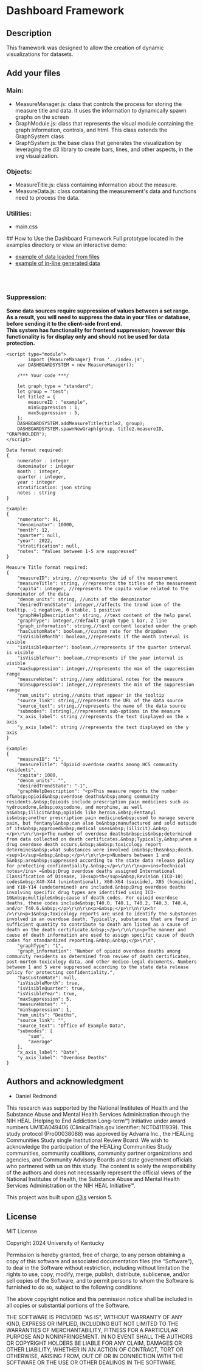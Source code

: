 # Dashboard Framework


## Description

This framework was designed to allow the creation of dynamic visualizations for datasets.


## Add your files
<h3>Main:</h3>
<ul>
    <li>MeasureManager.js: class that controls the process for storing the measure title and data. It uses the information to dynamically spawn graphs on the screen</li>
    <li>GraphModule.js: class that represents the visual module containing the graph information, controls, and html. This class extends the GraphSystem class</li>
    <li>GraphSystem.js: the base class that generates the visualization by leveraging the d3 library to create bars, lines, and other aspects, in the svg visualization.</li>
</ul>

<h3>Objects:</h3>
<ul>
    <li>MeasureTitle.js: class containing information about the measure.</li>
    <li>MeasureData.js: class containing the measurement's data and functions need to process the data.</li>
</ul>
<h3>Utilities:</h3>
<ul>
    <li>main.css</li>
</ul>
## How to Use the Dashboard Framework
Full prototype located in the examples directory or view an interactive demo:
<ul>
	<li><a href="https://uk-ipop.github.io/DashboardFramework/examples/generated_data/" target="_blank">example of data loaded from files</a></li>
	<li><a href="https://uk-ipop.github.io/DashboardFramework/examples/data_from_file/" target="_blank">example of in-line generated data</a></li>
</ul>
<br/>
<br/>
<h3>Suppression:</h3>
<b>Some data sources require suppression of values between a set range. As a result, you will need to suppress the data in your files or database, before sending it to the client-side front end.<br/>
This system has functionality for frontend suppression; however this functionality is for display only and should not be used for data protection.</b>

    <script type="module">
        	import {MeasureManager} from '../index.js';
        var DASHBOARDSYSTEM = new MeasureManager();

        /*** Your code ***/
        
        let graph_type = "standard";
        let group = "test";
        let title2 = {
            measureID : "example",
            minSuppression : 1,
			maxSuppression : 5,
        };
        DASHBOARDSYSTEM.addMeasureTitle(title2, group);
        DASHBOARDSYSTEM.spawnNewGraph(group, title2.measureID, "GRAPHHOLDER");
    </script>

    Data format required:
    {
        numerator : integer
        denominator : integer
        month : integer,
        quarter : integer,
        year : integer
        stratification: json string
        notes : string
    }

    Example:
    {
        "numerator": 91,
        "denominator": 10000,
        "month": 12,
        "quarter": null,
        "year": 2022,
        "stratification": null,
        "notes": "Values between 1-5 are suppressed"
    }

    Measure Title format required:
    {
        "measureID": string, //represents the id of the measurement
        "measureTitle": string, //represents the titles of the measurement
        "capita": integer, //represents the capita value related to the denominator of the data
        "denom_units": string, //units of the denominator
        "desiredTrendState": integer,//affects the trend icon of the tooltip. -1 negative, 0 stable, 1 positive
        "graphHelpDescription": string, //text content of the help panel
        "graphType": integer,//default graph type 1 bar, 2 line
        "graph_information": string,//text content located under the graph
        "hasCustomRate": boolean,//custom rate for the dropdown
        "isVisibleMonth": boolean,//represents if the month interval is visible
        "isVisibleQuarter": boolean,//represents if the quarter interval is visible
        "isVisibleYear": boolean,//represents if the year interval is visible
        "maxSuppression": integer,//represents the max of the suppression range
        "measureNotes": string,//any additional notes for the measure
        "minSuppression": integer,//represents the min of the suppression range
        "num_units": string,//units that appear in the tooltip
        "source_link": string,//represents the URL of the data source
        "source_text": string,//represents the name of the data source
        "submodes": [string],//represents sub-options in the measure
        "x_axis_label": string //represents the text displayed on the x axis
        "y_axis_label": string //represents the text displayed on the y axis
    }
    
    Example:
    {
        "measureID": "1",
        "measureTitle": "Opioid overdose deaths among HCS community residents",
        "capita": 1000,
        "denom_units": "",
        "desiredTrendState": "-1",
        "graphHelpDescription": "<p>This measure reports the number of&nbsp;opioid&nbsp;overdose deaths&nbsp;among community residents.&nbsp;Opioids include prescription pain medicines such as hydrocodone,&nbsp;oxycodone, and morphine, as well as&nbsp;illicit&nbsp;opioids like heroin.&nbsp;Fentanyl is&nbsp;another prescription pain medicine&nbsp;used to manage severe pain, but fentanyl&nbsp;can also be&nbsp;manufactured and sold outside of its&nbsp;approved&nbsp;medical uses&nbsp;(illicit).&nbsp;</p>\r\n\r\n<p>The number of overdose deaths&nbsp;is&nbsp;determined from data collected on death certificates.&nbsp;Typically,&nbsp;when a drug overdose death occurs,&nbsp;a&nbsp;toxicology report determines&nbsp;what substances were involved in&nbsp;the&nbsp;death.<sup>1</sup>&nbsp;&nbsp;</p>\r\n\r\n<p>Numbers between 1 and 5&nbsp;are&nbsp;suppressed according to the state data release policy for protecting confidentiality.&nbsp;</p>\r\n\r\n<p><ins>Technical notes</ins> =&nbsp;Drug overdose deaths assigned International Classification of Disease, 10<sup>th</sup>&nbsp;Revision (ICD-10) codes&nbsp;X40-X44 (unintentional), X60-X64 (suicide), X85 (homicide), and Y10-Y14 (undetermined) are included.&nbsp;Drug overdose deaths involving specific drug types are identified using ICD-10&nbsp;multiple&nbsp;cause of death codes. For opioid overdose deaths, these codes include&nbsp;T40.0, T40.1, T40.2, T40.3, T40.4, and/or T40.6.&nbsp;</p>\r\n\r\n<p>&nbsp;</p>\r\n\r\n<hr />\r\n<p>1&nbsp;Toxicology reports are used to identify the substances involved in an overdose death. Typically, substances that are found in sufficient quantity to contribute to death are listed as a cause of death on the death certificate.&nbsp;</p>\r\n\r\n<p>The manner and cause of death information are used to assign specific cause of death codes for standardized reporting.&nbsp;&nbsp;</p>\r\n",
        "graphType": "1",
        "graph_information": "Number of opioid overdose deaths among community residents as determined from review of death certificates, post-mortem toxicology data, and other medico-legal documents. Numbers between 1 and 5 were suppressed according to the state data release policy for protecting confidentiality.",
        "hasCustomRate": null,
        "isVisibleMonth": true,
        "isVisibleQuarter": true,
        "isVisibleYear": true,
        "maxSuppression": 5,
        "measureNotes": "",
        "minSuppression": 1,
        "num_units": "Deaths",
        "source_link": "",
        "source_text": "Office of Example Data",
        "submodes": [
            "sum",
            "average"
        ],
        "x_axis_label": "Date",
        "y_axis_label": "Overdose Deaths"
    }


## Authors and acknowledgment

<ul>
    <li>Daniel Redmond</li>
</ul>

This research was supported by the National Institutes of Health and the Substance Abuse and Mental Health Services Administration through the NIH HEAL (Helping to End Addiction Long-term&#8480;) Initiative under award numbers UM1DA049406 (ClinicalTrials.gov Identifier: NCT04111939). This study protocol (Pro00038088) was approved by Advarra Inc., the HEALing Communities Study single Institutional Review Board. We wish to acknowledge the participation of the HEALing Communities Study communities, community coalitions, community partner organizations and agencies, and Community Advisory Boards and state government officials who partnered with us on this study. The content is solely the responsibility of the authors and does not necessarily represent the official views of the National Institutes of Health, the Substance Abuse and Mental Health Services Administration or the NIH HEAL Initiative&#8480;.

This project was built upon <a href="https://d3js.org/">d3js</a> version 5.

## License
MIT License

Copyright 2024 University of Kentucky

Permission is hereby granted, free of charge, to any person obtaining a copy of this software and associated documentation files (the “Software”), to deal in the Software without restriction, including without limitation the rights to use, copy, modify, merge, publish, distribute, sublicense, and/or sell copies of the Software, and to permit persons to whom the Software is furnished to do so, subject to the following conditions:

The above copyright notice and this permission notice shall be included in all copies or substantial portions of the Software.

THE SOFTWARE IS PROVIDED “AS IS”, WITHOUT WARRANTY OF ANY KIND, EXPRESS OR IMPLIED, INCLUDING BUT NOT LIMITED TO THE WARRANTIES OF MERCHANTABILITY, FITNESS FOR A PARTICULAR PURPOSE AND NONINFRINGEMENT. IN NO EVENT SHALL THE AUTHORS OR COPYRIGHT HOLDERS BE LIABLE FOR ANY CLAIM, DAMAGES OR OTHER LIABILITY, WHETHER IN AN ACTION OF CONTRACT, TORT OR OTHERWISE, ARISING FROM, OUT OF OR IN CONNECTION WITH THE SOFTWARE OR THE USE OR OTHER DEALINGS IN THE SOFTWARE.
